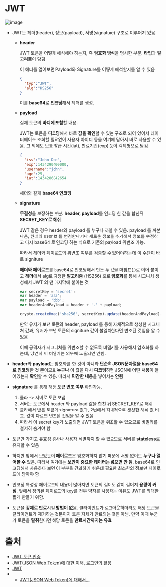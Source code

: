 # JWT
![image](https://user-images.githubusercontent.com/20410193/147110978-b755d2fb-8875-433b-8286-26cfcee29494.png)


- JWT는 헤더(header), 정보(payload), 서명(signature) 구조로 이루어져 있음

  - **header**

    JWT 토큰을 어떻게 해석해야 하는지, 즉 **암호화 방식**을 명시한 부분. **타입**과 **알고리즘**이 담김

    이 헤더를 열어보면 Payload와 Signature를 어떻게 해석할지를 알 수 있음

    ```json
    { 
      "typ":"JWT",
      "alg":"HS256"
    }
    ```

    이를 **base64**로 **인코딩**해서 헤더를 생성.

  - **payload**

    실제 토큰의 **바디에 포함**할 내용.

    JWT는 토큰을 **디코딩**해서 바로 **값을 확인**할 수 있는 구조로 되어 있어서 데이터베이스 조회할 필요없이 사용자 아이디 등을 여기에 담아서 바로 사용할 수 있음. 그 외에도 보통 발급 시간(iat), 만료기간(exp) 등이 객체형으로 담김

    ```json
    {
      "iss":"John Doe",
      "exp":1434290400000,
      "username":"john",
      "age":25,
      "iat":1434286842654
    }
    ```

    헤더와 같게 **base64 인코딩**

  - **signature**

    **무결성**을 보장하는 부분. **header, payload**를 인코딩 한 값을 합친뒤 **SECRET_KEY로 해쉬**

    JWT 같은 경우 header와 payload 를 누구나 까볼 수 있음. payload 를 까본 다음, 원래의 user id 를 변경한다거나 새로운 정보를 추가해서 정보를 수정하고 다시 base64 로 인코딩 하는 식으로 기존의 payload 위변조 가능.

    따라서 헤더와 페이로드의 위변조 여부를 검증할 수 있어야하는데 이 수단이 바로 signiture

    **헤더와 페이로드**를 base64로 인코딩해서 만든 두 값을 마침표(.)로 이어 붙이고 **헤더**에서 alg로 지정한 **알고리즘** (HS256) 으로 **암호화**를 통해 시그니처 생성해서 JWT 의 맨 마지막에 붙이는 것

    ```javascript
    var secretKey = 'secret';
    var header = 'aaa';
    var payload = 'bbb';
    var headerAndPayload = header + '.' + payload;
    
    crypto.createHmac('sha256', secretKey).update(headerAndPayload).digest('base64')
    ```

    만약 유저가 보낸 토큰의 header, payload 를 통해 자체적으로 생성한 시그니처 값과, 유저가 보낸 토큰의 signiture 값이 불일치한다면 변조된 것임을 알 수 있음

    이때 공격자가 시그니처를 위변조할 수 없도록 비밀키를 사용해서 암호화를 하는데, 당연히 이 비밀키는 외부에 노출되면 안됨.

- **header**와 **payload**는 암호화를 한 것이 아니라 **단순히 JSON문자열을 base64로 인코딩**한 것 뿐이므로 **누구나** 이 값을 다시 **디코딩**하면 JSON에 어떤 **내용**이 들어있는지 **확인**할 수 있음. 따라서 **민감한 내용**을 넣어서는 **안됨**
- **signature** 를 통해 해당 **토큰 변조 여부** 확인가능. 
  1. 클라 -> 서버로 토큰 보냄
  2. 서버는 토큰에서 header 와 payload 값을 합친 뒤 SECRET_KEY로 해쉬
  3. 클라에서 받은 토큰의 signature 값과, 2번에서 자체적으로 생성한 해쉬 값 비교. 값이 다르면 변조된 것임을 알 수 있음
  4. 따라서 이 secret key가 노출되면 JWT 토큰을 위조할 수 있으므로 비밀키를 철저히 숨겨야 함
- 토큰만 가지고 유효성 검사나 사용자 식별까지 할 수 있으므로 서버를 **stateless**로 유지할 수 있음
- 하지만 앞에서 보았듯이 **페이로드**은 암호화하지 않기 때문에 서명 없이도 **누구나 열어볼 수** 있음. 따라서 여기에는 **보안이 중요한 데이터는 넣으면 안 됨**. base64로 인코딩해서 사용하다 보면 이 부분을 간과하기 쉬운데 필요한 최소한의 정보만 페이로드에 담아야 함
- 인코딩 특성상 페이로드의 내용이 많아지면 토큰의 길이도 같이 길어져 **용량이 커짐**. 앞에서 정의된 페이로드의 key를 전부 약자를 사용하는 이유도 JWT를 최대한 짧게 만들기 위함.
- 토큰을 **강제로 만료**시킬 **방법이 없**음. 클라이언트가 로그아웃하더라도 해당 토큰을 클라이언트가 제거하는 것뿐이지 토큰 자체가 만료되는 것은 아님. 만약 이때 누군가 토큰을 **탈취**한다면 해당 토큰을 **만료시간까지는 유효**.



# 출처

- [JWT 토큰 인증](https://velog.io/@haebin/JWT-%ED%86%A0%ED%81%B0-%EC%9D%B8%EC%A6%9D)
- [JWT(JSON Web Token)에 대한 이해, 로그인의 활용](https://velog.io/@jguuun/JWTBasic)
- [JWT](https://jwt.io/)
- - [JWT(JSON Web Token)에 대해서...](https://blog.outsider.ne.kr/1160)

